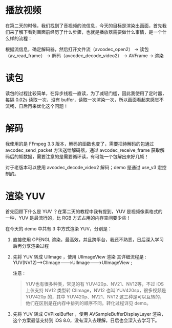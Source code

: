 # 播放视频

在第二天的时候，我们找到了音视频的流信息，今天的目标是渲染出画面，首先我们来了解下看到画面前经历了什么步骤，也就是播放器需要做什么事情，是一个什么样的流程：

根据流信息，确定解码器，然后打开文件流（avcodec_open2） -> 读包（av_read_frame） -> 解码（avcodec_decode_video2） -> AVFrame -> 渲染

# 读包

读包的过程比较简单，在异步线程一直读，为了减轻门槛，因此我使用了定时器，每隔 0.02s 读取一次，没有 buffer，读取一次渲染一次，所以画面看起来感觉不流畅，日后再来优化这个问题！

# 解码

我使用的是 FFmpeg 3.3 版本，解码的函数也变了，需要把待解码的包通过 avcodec_send_packet 方法送给解码器，通过 avcodec_receive_frame 获取解码后的帧数据，需要注意的是需要循环读，有可能一个包解出来好几帧！

对于老版本可以使用 avcodec_decode_video2 解码；demo 是通过 use_v3 宏控制的。

# 渲染 YUV

首先回顾下什么是 YUV ？在第二天的教程中我有提到，YUV 是视频像素格式的一种，YUV 是最流行的，比 RGB 方式占用的内存空间要少些！

在今天的 demo 中共有 3 中方式渲染 YUV，分别是：

1. 直接使用 OPENGL 渲染，最高效，并且跨平台，我还不熟悉，日后深入学习后再分享渲染过程

2. 先将 YUV 转成 UIImage ，使用 UIImageView 渲染
   其详细流程是 : YUV(NV12)-->CIImage--->UIImage--->UIImageView ;
   
   注意 :
   > YUV也有很多种类，常见的有 YUV420p、NV21、NV12等，不过 iOS 上仅支持 NV12 类型转 CIImage，NV12 也叫 YUV420sp，很多视频是 YUV420p 的，其中 YUV420p、NV21、NV12 这三种是可以互转的，他们在区别是在内存中排列的顺序不同。转化过程详见 demo。
    
3. 先将 YUV 转成 CVPixelBuffer ，使用 AVSampleBufferDisplayLayer 渲染，这个方案最低支持到 iOS 8.0，没有深入去理解，日后也会深入去学习下。

